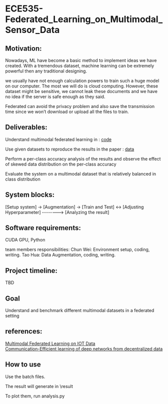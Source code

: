# ECE535-Federated_Learning_on_Multimodal_Sensor_Data

## Motivation: 

Nowadays, ML have become a basic method to implement ideas we have created. With a tremendous dataset, machine learning can be extremely powerful then any traditional designing. 

we usually have not enough calculation powers to train such a huge model on our computer. The most we will do is cloud computing. However, these dataset might be sensitive, we cannot leak these documents and we have no idea if the server is safe enough as they said.

Federated can avoid the privacy problem and also save the transmission time since we won’t download or upload all the files to train.


## Deliverables:

Understand multimodal federated learning in :  [code](github.com/yuchenzhao/iotdi22-mmfl)

Use given datasets to reproduce the results in the paper : [data](https://drive.google.com/drive/folders/1rWJYkfMavGs1F-H0jykJ5V0fIiwrQdJV)

Perform a per-class accuracy analysis of the results and observe the effect of skewed data 
distribution on the per-class accuracy

Evaluate the system on a multimodal dataset that is relatively balanced in class distribution

## System blocks:

[Setup system] -> [Augmentation] -> [Train and Test] <-> [Adjusting Hyperparameter] --------> [Analyzing the result]  

## Software requirements: 

CUDA GPU, Python   

team members responsibilities:
Chun Wei: Environment setup, coding, writing.
Tao Hua: Data Augmentation, coding, writing.


## Project timeline:
TBD

## Goal

Understand and benchmark different multimodal datasets in a federated setting

## references:
[Multimodal Federated Learning on IOT Data](https://pure-research.york.ac.uk/ws/portalfiles/portal/)  
[Communication-Efficient learning of deep networks from decentralized data](http://proceedings.mlr.press/v54/mcmahan17a/mcmahan17a.pdf)


## How to use

Use the batch files.

The result will generate in \result

To plot them, run analysis.py
